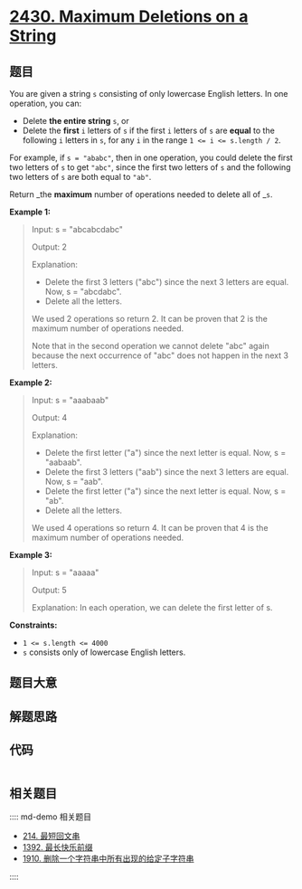 # [2430. Maximum Deletions on a String](https://leetcode.com/problems/maximum-deletions-on-a-string/)

## 题目

You are given a string `s` consisting of only lowercase English letters. In
one operation, you can:

  * Delete **the entire string** `s`, or
  * Delete the **first** `i` letters of `s` if the first `i` letters of `s` are **equal** to the following `i` letters in `s`, for any `i` in the range `1 <= i <= s.length / 2`.

For example, if `s = "ababc"`, then in one operation, you could delete the
first two letters of `s` to get `"abc"`, since the first two letters of `s`
and the following two letters of `s` are both equal to `"ab"`.

Return _the **maximum** number of operations needed to delete all of _`s`.



**Example 1:**

> Input: s = "abcabcdabc"
> 
> Output: 2
> 
> Explanation:
> - Delete the first 3 letters ("abc") since the next 3 letters are equal. Now, s = "abcdabc".
> - Delete all the letters.
> 
> We used 2 operations so return 2. It can be proven that 2 is the maximum number of operations needed.
> 
> Note that in the second operation we cannot delete "abc" again because the next occurrence of "abc" does not happen in the next 3 letters.

**Example 2:**

> Input: s = "aaabaab"
> 
> Output: 4
> 
> Explanation:
> - Delete the first letter ("a") since the next letter is equal. Now, s = "aabaab".
> - Delete the first 3 letters ("aab") since the next 3 letters are equal. Now, s = "aab".
> - Delete the first letter ("a") since the next letter is equal. Now, s = "ab".
> - Delete all the letters.
> 
> We used 4 operations so return 4. It can be proven that 4 is the maximum number of operations needed.

**Example 3:**

> Input: s = "aaaaa"
> 
> Output: 5
> 
> Explanation: In each operation, we can delete the first letter of s.

**Constraints:**

  * `1 <= s.length <= 4000`
  * `s` consists only of lowercase English letters.


## 题目大意

## 解题思路

## 代码

```javascript

```

## 相关题目

:::: md-demo 相关题目
- [214. 最短回文串](https://leetcode.com/problems/shortest-palindrome)
- [1392. 最长快乐前缀](https://leetcode.com/problems/longest-happy-prefix)
- [1910. 删除一个字符串中所有出现的给定子字符串](https://leetcode.com/problems/remove-all-occurrences-of-a-substring)

::::
